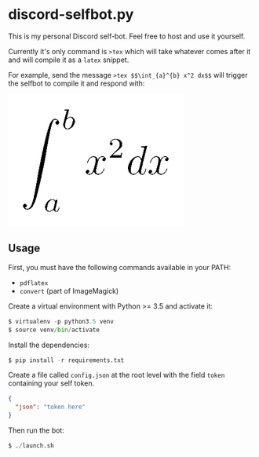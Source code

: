# discord-selfbot.py

This is my personal Discord self-bot. Feel free to host and use it yourself.

Currently it's only command is `>tex` which will take whatever comes after it and will compile it as a `latex` snippet.

For example, send the message `>tex $$\int_{a}^{b} x^2 dx$$` will trigger the selfbot to compile it and respond with:

![](examples/integral.png)

## Usage

First, you must have the following commands available in your PATH:
- `pdflatex` 
- `convert` (part of ImageMagick)

Create a virtual environment with Python >= 3.5 and activate it:
```python
$ virtualenv -p python3.5 venv
$ source venv/bin/activate
```

Install the dependencies:
```python
$ pip install -r requirements.txt
```

Create a file called `config.json` at the root level with the field `token` containing your self token.

```json
{
  "json": "token here"
}
```

Then run the bot:
```python
$ ./launch.sh
```



